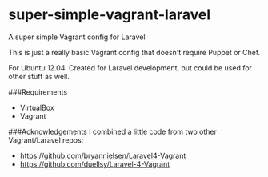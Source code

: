 super-simple-vagrant-laravel
============================

A super simple Vagrant config for Laravel

This is just a really basic Vagrant config that doesn't require Puppet or Chef.

For Ubuntu 12.04. Created for Laravel development, but could be used for other stuff as well.

###Requirements
- VirtualBox
- Vagrant 


###Acknowledgements
I combined a little code from two other Vagrant/Laravel repos:

- https://github.com/bryannielsen/Laravel4-Vagrant
- https://github.com/duellsy/Laravel-4-Vagrant

